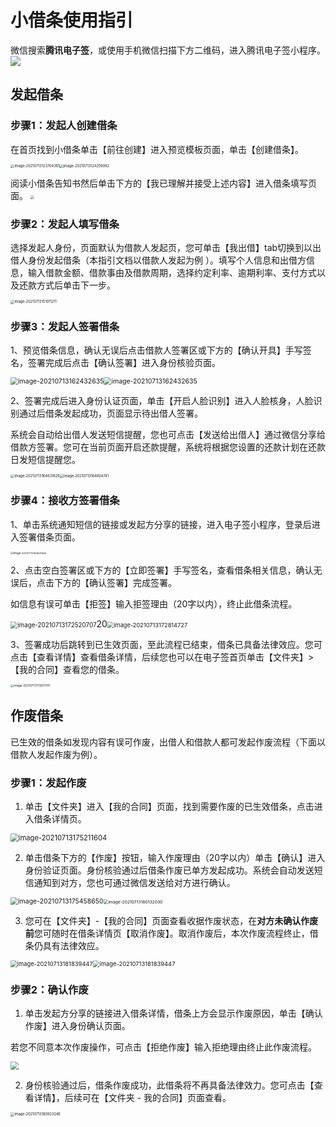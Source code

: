# 小借条使用指引

微信搜索**腾讯电子签**，或使用手机微信扫描下方二维码，进入腾讯电子签小程序。
![](https://main.qcloudimg.com/raw/53546d077e09d92e7ef99664595966a0.png)

## 发起借条

### 步骤1：发起人创建借条

在首页找到小借条单击【前往创建】进入预览模板页面，单击【创建借条】。

<img src="https://main.qcloudimg.com/raw/301f1b05f8657ff9d6aa3fcf452c0f4c.png" alt="image-20210713123704381" style="zoom: 40%;" /><img src="https://main.qcloudimg.com/raw/a57b97f8bf62ffc1b2be29f2cdd622b8.png" alt="image-20210713124259092" style="zoom: 40%;" />

阅读小借条告知书然后单击下方的【我已理解并接受上述内容】进入借条填写页面。
<img src="https://main.qcloudimg.com/raw/9daa700e7c06645858049dc7269244b7.png" style="zoom: 40%;" />



### 步骤2：发起人填写借条

选择发起人身份，页面默认为借款人发起页，您可单击【我出借】tab切换到以出借人身份发起借条（本指引文档以借款人发起为例 ）。填写个人信息和出借方信息，输入借款金额、借款事由及借款周期，选择约定利率、逾期利率、支付方式以及还款方式后单击下一步。

<img src="https://main.qcloudimg.com/raw/1bc03cd9f59a8a83c38db6b250d44948.png" alt="image-20210713151011211" style="zoom:40%;" />

### 步骤3：发起人签署借条

1、预览借条信息，确认无误后点击借款人签署区或下方的【确认开具】手写签名，签署完成后点击【确认签署】进入身份核验页面。

<img src="https://main.qcloudimg.com/raw/6366d501296aaed193019f94d20ef8ed.png" alt="image-20210713162432635" style="zoom:75%;" /><img src="https://main.qcloudimg.com/raw/a1c017fc30328fb0690cf745054de21e.png" alt="image-20210713162432635" style="zoom:75%;" />

2、签署完成后进入身份认证页面，单击【开启人脸识别】进入人脸核身，人脸识别通过后借条发起成功，页面显示待出借人签署。

系统会自动给出借人发送短信提醒，您也可点击【发送给出借人】通过微信分享给借款方签署。您可在当前页面开启还款提醒，系统将根据您设置的还款计划在还款日发短信提醒您。

<img src="https://main.qcloudimg.com/raw/8d3c67ea4b1ccf1e5bac02ee074a2c29.png" alt="image-20210713164631826" style="zoom:40%;" /><img src="https://main.qcloudimg.com/raw/884808a5cee9a9c736a170901f91eca8.png" alt="image-20210713164804741" style="zoom:40%;" />

### 步骤4：接收方签署借条

1、单击系统通知短信的链接或发起方分享的链接，进入电子签小程序，登录后进入签署借条页面。

<img src="https://main.qcloudimg.com/raw/8acf98b5dbd0e9a10c273b38ee15fe2b.png" alt="image-20210713164631826" style="zoom:29%;" />

2、点击空白签署区或下方的【立即签署】手写签名，查看借条相关信息，确认无误后，点击下方的【确认签署】完成签署。

如信息有误可单击【拒签】输入拒签理由（20字以内），终止此借条流程。

<img src="https://main.qcloudimg.com/raw/b656dfddff6f85ce2b5721757bf845b6.png" alt="image-20210713172520707" style="zoom:70%;" />20<img src="https://main.qcloudimg.com/raw/69e837932306bfb7a4b1d8a16a170b6e.png" alt="image-20210713172814727" style="zoom:66%;" />

3、签署成功后跳转到已生效页面，至此流程已结束，借条已具备法律效应。您可点击【查看详情】查看借条详情，后续您也可以在电子签首页单击【文件夹】>【我的合同】查看您的借条。

<img src="https://main.qcloudimg.com/raw/eb8e188ad823b3f073299a5fc28ea2b4.png" alt="image-20210713173001701" style="zoom:33%;" />

## 作废借条

已生效的借条如发现内容有误可作废，出借人和借款人都可发起作废流程（下面以借款人发起作废为例）。

### 步骤1：发起作废

1. 单击【文件夹】进入【我的合同】页面，找到需要作废的已生效借条，点击进入借条详情页。

<img src="https://main.qcloudimg.com/raw/63bfff2ba1fce5e3f66bccbb7932c825.png" alt="image-20210713175211604" style="zoom:80%;" />

2. 单击借条下方的【作废】按钮，输入作废理由（20字以内）单击【确认】进入身份验证页面。身份核验通过后借条作废已单方发起成功。系统会自动发送短信通知到对方，您也可通过微信发送给对方进行确认。

<img src="https://main.qcloudimg.com/raw/f9e02a76fb6acd191798ea019b1f1401.png" alt="image-20210713175458650" style="zoom:75%;" /><img src="https://main.qcloudimg.com/raw/b188fc7afc47929bb3c27e7142f5ec1b.png" alt="image-20210713180132030" style="zoom:48%;" />

3. 您可在【文件夹】-【我的合同】页面查看收据作废状态，在**对方未确认作废前**您可随时在借条详情页【取消作废】。取消作废后，本次作废流程终止，借条仍具有法律效应。

<img src="https://main.qcloudimg.com/raw/d6ef9469f504f981e54b2ba2f8f56adb.png" alt="image-20210713181839447" style="zoom:67%;" /><img src="https://main.qcloudimg.com/raw/162210534169908f37a13c028e44be4f.png" alt="image-20210713181839447" style="zoom:67%;" />



### 步骤2：确认作废

1. 单击发起方分享的链接进入借条详情，借条上方会显示作废原因，单击【确认作废】进入身份确认页面。

若您不同意本次作废操作，可点击【拒绝作废】输入拒绝理由终止此作废流程。

<img src="https://main.qcloudimg.com/raw/113057513fafdc6bdd3c76bb20f8083c.png" style="zoom:80%;" />

2. 身份核验通过后，借条作废成功，此借条将不再具备法律效力。您可点击【查看详情】，后续可在【文件夹 - 我的合同】页面查看。

<img src="https://main.qcloudimg.com/raw/094dd5df5e85c5befa9b925ce059ccbc.png" alt="image-20210713180923246" style="zoom: 40%;" />
